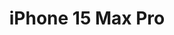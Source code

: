 ---
title: iPhone 15 Max Pro
description: iPhone 15 Max Pro Reparaturen schnell und günstig in Zürich. Wir reparieren Ihr iPhone 15 Max Pro in 30 Minuten. Jetzt Termin vereinbaren.

name: iPhone 15 Max Pro
manufacturer: apple
services:
  analyse:
    enabled: true
    price: kostenlos
    description:
  wasserschaden:
    enabled: true
    price: ab 120€
    description:
  display:
    enabled: true
    price: ab 120€
    description:
  lautsprecher:
    enabled: true
    price: ab 120€
    description:
  mikrofon:
    enabled: true
    price: ab 120€
    description:
  hoermuschel:
    enabled: true
    price: ab 120€
    description:
  vorderkamera:
    enabled: true
    price: ab 120€
    description:
  hauptkamera:
    enabled: true
    price: ab 120€
    description:
  kameraglas:
    enabled: true
    price: ab 120€
    description:
  backcover:
    enabled: true
    price: ab 120€
    description:
  rahmen:
    enabled: true
    price: ab 120€
    description:
  akku:
    enabled: true
    price: ab 120€
    description:
  ladebuchse:
    enabled: true
    price: ab 120€
    description:
  buttons:
    enabled: true
    price: ab 120€
    description:
  software_update:
    enabled: true
    price: ab 120€
    description:
---